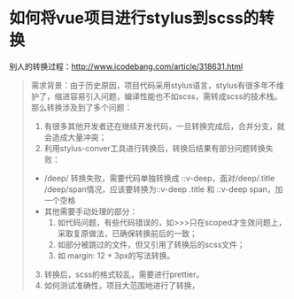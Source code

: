 # 如何将vue项目进行stylus到scss的转换
别人的转换过程：http://www.icodebang.com/article/318631.html

> 需求背景：由于历史原因，项目代码采用stylus语言，stylus有很多年不维护了，缩进容易引入问题，编译性能也不如scss，需转成scss的技术栈。那么转换涉及到了多个问题：
> 1. 有很多其他开发者还在继续开发代码，一旦转换完成后，合并分支，就会造成大量冲突；
> 2. 利用stylus-conver工具进行转换后，转换后结果有部分问题转换失败：
>   - /deep/ 转换失败，需要代码单独转换成 ::v-deep，面对/deep/.title /deep/span情况，应该要转换为::v-deep .title 和 ::v-deep span，加一个空格
>   - 其他需要手动处理的部分：
>     1. 如代码问题，有些代码错误的，如>>>只在scoped才生效问题上，采取复原做法，已确保转换前后的一致；
>     2. 如部分被跳过的文件，但又引用了转换后的scss文件；
>     3. 如 margin: 12 + 3px的写法转换。
> 3. 转换后，scss的格式较乱，需要进行prettier。
> 4. 如何测试准确性，项目大范围地进行了转换，

